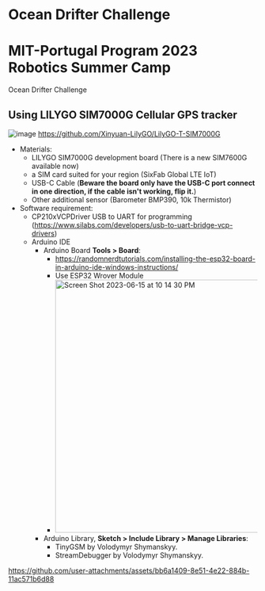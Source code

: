 # Ocean Drifter Challenge
# MIT-Portugal Program 2023 Robotics Summer Camp
Ocean Drifter Challenge

## Using LILYGO SIM7000G Cellular GPS tracker 
![image](https://github.com/xialing95/OceanDrifter-Lilygo/assets/9020926/07e87111-3bf0-42e0-b1af-615bc4868d23)
https://github.com/Xinyuan-LilyGO/LilyGO-T-SIM7000G
- Materials:
   - LILYGO SIM7000G development board (There is a new SIM7600G available now)
   - a SIM card suited for your region (SixFab Global LTE IoT)
   - USB-C Cable (**Beware the board only have the USB-C port connect in one direction, if the cable isn't working, flip it.**)
   - Other additional sensor (Barometer BMP390, 10k Thermistor)
- Software requirement: 
   - CP210xVCPDriver USB to UART for programming (https://www.silabs.com/developers/usb-to-uart-bridge-vcp-drivers)
   - Arduino IDE
      - Arduino Board **Tools > Board**:
        - https://randomnerdtutorials.com/installing-the-esp32-board-in-arduino-ide-windows-instructions/
         - Use ESP32 Wrover Module
         - <img width="510" alt="Screen Shot 2023-06-15 at 10 14 30 PM" src="https://github.com/xialing95/OceanDrifter-Lilygo/assets/9020926/7a60e887-554d-40ea-bd5c-7de77386f43f">
      - Arduino Library, **Sketch > Include Library > Manage Libraries**:
        - TinyGSM by Volodymyr Shymanskyy.
        - StreamDebugger by Volodymyr Shymanskyy.


https://github.com/user-attachments/assets/bb6a1409-8e51-4e22-884b-11ac571b6d88


